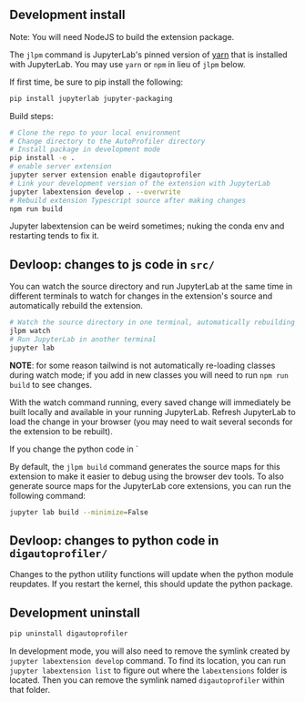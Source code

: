 ## Development install

Note: You will need NodeJS to build the extension package.

The `jlpm` command is JupyterLab's pinned version of
[yarn](https://yarnpkg.com/) that is installed with JupyterLab. You may use
`yarn` or `npm` in lieu of `jlpm` below.

If first time, be sure to pip install the following:
```bash
pip install jupyterlab jupyter-packaging
```

Build steps:
```bash
# Clone the repo to your local environment
# Change directory to the AutoProfiler directory
# Install package in development mode
pip install -e .
# enable server extension
jupyter server extension enable digautoprofiler
# Link your development version of the extension with JupyterLab
jupyter labextension develop . --overwrite
# Rebuild extension Typescript source after making changes
npm run build
```

Jupyter labextension can be weird sometimes; nuking the conda env and restarting tends to fix it.

## Devloop: changes to js code in `src/`

You can watch the source directory and run JupyterLab at the same time in different terminals to watch for changes in the extension's source and automatically rebuild the extension.

```bash
# Watch the source directory in one terminal, automatically rebuilding when needed
jlpm watch
# Run JupyterLab in another terminal
jupyter lab
```

**NOTE**: for some reason tailwind is not automatically re-loading classes during watch mode; if you add in new classes you will need to run `npm run build` to see changes.

With the watch command running, every saved change will immediately be built locally and available in your running JupyterLab. Refresh JupyterLab to load the change in your browser (you may need to wait several seconds for the extension to be rebuilt).

If you change the python code in `

By default, the `jlpm build` command generates the source maps for this extension to make it easier to debug using the browser dev tools. To also generate source maps for the JupyterLab core extensions, you can run the following command:

```bash
jupyter lab build --minimize=False
```

## Devloop: changes to python code in `digautoprofiler/`
Changes to the python utility functions will update when the python module reupdates. If you restart the kernel, this should update the python package.


## Development uninstall

```bash
pip uninstall digautoprofiler
```

In development mode, you will also need to remove the symlink created by `jupyter labextension develop`
command. To find its location, you can run `jupyter labextension list` to figure out where the `labextensions`
folder is located. Then you can remove the symlink named `digautoprofiler` within that folder.
